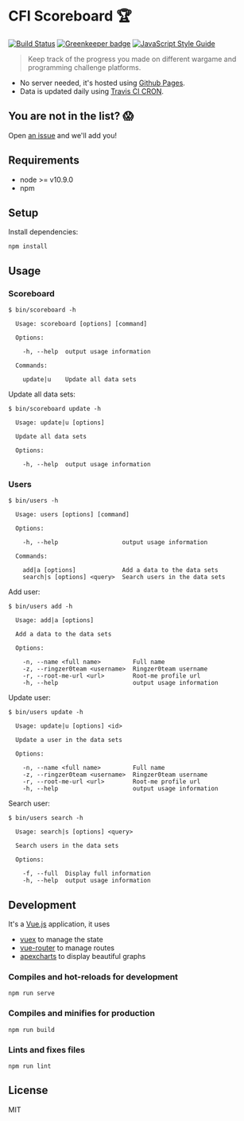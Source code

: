 # CFI Scoreboard :trophy:

[![Build Status](https://travis-ci.org/CFI-UL/scoreboard.svg?branch=master)](https://travis-ci.org/CFI-UL/scoreboard)
[![Greenkeeper badge](https://badges.greenkeeper.io/CFI-UL/scoreboard.svg)](https://greenkeeper.io/)
[![JavaScript Style Guide](https://img.shields.io/badge/code_style-standard-brightgreen.svg)](https://standardjs.com)

> Keep track of the progress you made on different wargame and programming challenge platforms.

- No server needed, it's hosted using [Github Pages](https://pages.github.com/).
- Data is updated daily using [Travis CI CRON](https://docs.travis-ci.com/user/cron-jobs/).

## You are not in the list? 😱

Open [an issue](https://github.com/CFI-UL/scoreboard/issues/new?assignees=masterT&labels=&template=add-user.md&title=Add+user+%7B%7B+your+name+%7D%7D) and we'll add you!

## Requirements

- node >= v10.9.0
- npm

## Setup

Install dependencies:

```shell
npm install
```

## Usage

### Scoreboard

```
$ bin/scoreboard -h

  Usage: scoreboard [options] [command]

  Options:

    -h, --help  output usage information

  Commands:

    update|u    Update all data sets

```

Update all data sets:

```
$ bin/scoreboard update -h

  Usage: update|u [options]

  Update all data sets

  Options:

    -h, --help  output usage information

```

### Users

```
$ bin/users -h

  Usage: users [options] [command]

  Options:

    -h, --help                  output usage information

  Commands:

    add|a [options]             Add a data to the data sets
    search|s [options] <query>  Search users in the data sets

```

Add user:

```
$ bin/users add -h

  Usage: add|a [options]

  Add a data to the data sets

  Options:

    -n, --name <full name>         Full name
    -z, --ringzer0team <username>  Ringzer0team username
    -r, --root-me-url <url>        Root-me profile url
    -h, --help                     output usage information

```

Update user:

```
$ bin/users update -h

  Usage: update|u [options] <id>

  Update a user in the data sets

  Options:

    -n, --name <full name>         Full name
    -z, --ringzer0team <username>  Ringzer0team username
    -r, --root-me-url <url>        Root-me profile url
    -h, --help                     output usage information

```

Search user:

```
$ bin/users search -h

  Usage: search|s [options] <query>

  Search users in the data sets

  Options:

    -f, --full  Display full information
    -h, --help  output usage information

```

## Development

It's a [Vue.js](https://vuejs.org/) application, it uses

- [vuex](https://vuex.vuejs.org/) to manage the state
- [vue-router](https://router.vuejs.org/) to manage routes
- [apexcharts](https://apexcharts.com/) to display beautiful graphs

### Compiles and hot-reloads for development

```
npm run serve
```

### Compiles and minifies for production

```
npm run build
```

### Lints and fixes files

```
npm run lint
```


## License

MIT
